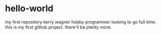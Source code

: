 # hello-world
my first repository
kerry wagner hobby programmer looking to go full time. this is my first github project. there'll be plenty more.

